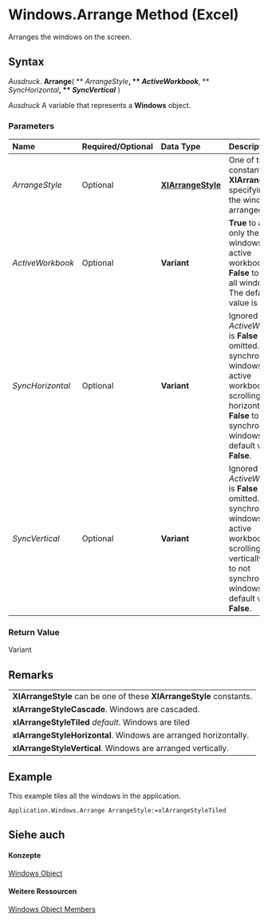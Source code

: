 
# Windows.Arrange Method (Excel)

Arranges the windows on the screen.


## Syntax

 _Ausdruck_. **Arrange**( ** _ArrangeStyle_**, ** _ActiveWorkbook_**, ** _SyncHorizontal_**, ** _SyncVertical_** )

 _Ausdruck_ A variable that represents a **Windows** object.


### Parameters



|**Name**|**Required/Optional**|**Data Type**|**Description**|
|:-----|:-----|:-----|:-----|
| _ArrangeStyle_|Optional|**[XlArrangeStyle](35ba7045-cde8-7dcc-bdcb-d35af8c10d66.md)**|One of the constants of  **XlArrangeStyle** specifying how the windows are arranged.|
| _ActiveWorkbook_|Optional|**Variant**|**True** to arrange only the visible windows of the active workbook. **False** to arrange all windows. The default value is **False**.|
| _SyncHorizontal_|Optional|**Variant**|Ignored if  _ActiveWorkbook_ is **False** or omitted. **True** to synchronize the windows of the active workbook when scrolling horizontally. **False** to not synchronize the windows. The default value is **False**.|
| _SyncVertical_|Optional|**Variant**|Ignored if  _ActiveWorkbook_ is **False** or omitted. **True** to synchronize the windows of the active workbook when scrolling vertically. **False** to not synchronize the windows. The default value is **False**.|

### Return Value

Variant


## Remarks




||
|:-----|
|**XlArrangeStyle** can be one of these **XlArrangeStyle** constants.|
|**xlArrangeStyleCascade**. Windows are cascaded.|
|**xlArrangeStyleTiled** _default_. Windows are tiled|
|**xlArrangeStyleHorizontal**. Windows are arranged horizontally.|
|**xlArrangeStyleVertical**. Windows are arranged vertically.|

## Example

This example tiles all the windows in the application.


```
Application.Windows.Arrange ArrangeStyle:=xlArrangeStyleTiled
```


## Siehe auch


#### Konzepte


[Windows Object](d5d0e3c9-9132-469c-d033-d29397dacd77.md)
#### Weitere Ressourcen


[Windows Object Members](http://msdn.microsoft.com/library/849cac73-05bf-d9ec-9474-340ae2052a3d%28Office.15%29.aspx)